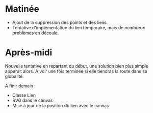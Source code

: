 # Matinée

- Ajout de la suppression des points et des liens.
- Tentative d'implémentation du lien temporaire, mais de nombreux problèmes en découle.

# Après-midi

Nouvelle tentative en repartant du début, une solution bien plus simple apparait alors. A voir une fois terminée si elle tiendras la route dans sa globalité.

A finir demain :
- Classe Lien
- SVG dans le canvas
- Mise à jour de la position du lien avec le canvas